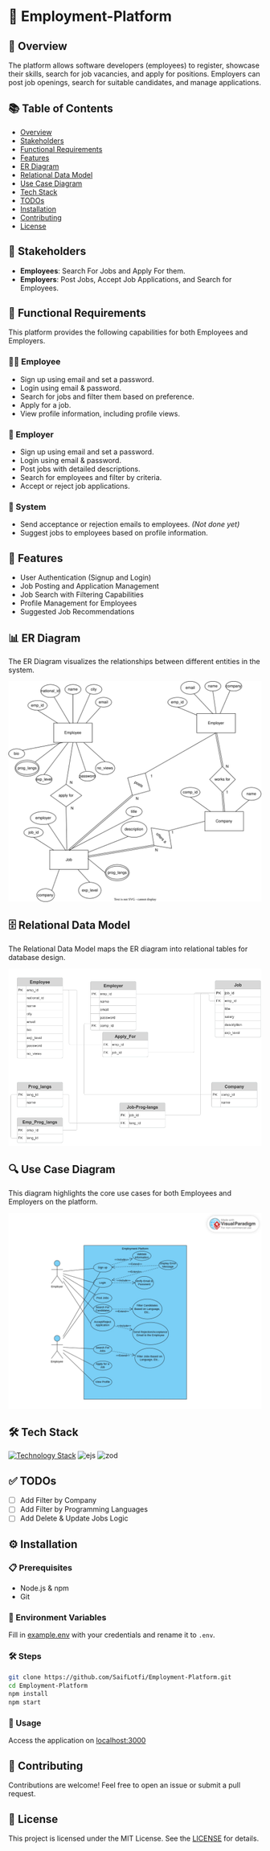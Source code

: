 # 🚀 Employment-Platform

## 📝 Overview
The platform allows software developers (employees) to register, showcase their skills, search for job vacancies, and apply for positions. Employers can post job openings, search for suitable candidates, and manage applications.

## 📚 Table of Contents
- [Overview](#-overview)
- [Stakeholders](#-stakeholders)
- [Functional Requirements](#-functional-requirements)
- [Features](#-features)
- [ER Diagram](#-er-diagram)
- [Relational Data Model](#-relational-data-model)
- [Use Case Diagram](#-use-case-diagram)
- [Tech Stack](#-tech-stack)
- [TODOs](#-todos)
- [Installation](#-installation)
- [Contributing](#-contributing)
- [License](#-license)

## 👥 Stakeholders
- **Employees**: Search For Jobs and Apply For them.
- **Employers**: Post Jobs, Accept Job Applications, and Search for Employees.

## 📌 Functional Requirements
This platform provides the following capabilities for both Employees and Employers.

### 👨‍💻 Employee
- Sign up using email and set a password.
- Login using email & password.
- Search for jobs and filter them based on preference.
- Apply for a job.
- View profile information, including profile views.

### 🏢 Employer
- Sign up using email and set a password.
- Login using email & password.
- Post jobs with detailed descriptions.
- Search for employees and filter by criteria.
- Accept or reject job applications.

### 🔄 System
- Send acceptance or rejection emails to employees. *(Not done yet)*
- Suggest jobs to employees based on profile information.

## 🌟 Features
- User Authentication (Signup and Login)
- Job Posting and Application Management
- Job Search with Filtering Capabilities
- Profile Management for Employees
- Suggested Job Recommendations

## 📊 ER Diagram
The ER Diagram visualizes the relationships between different entities in the system.

![ER Diagram](./docs/ER-Diagram.svg)

## 🗄️ Relational Data Model
The Relational Data Model maps the ER diagram into relational tables for database design.

![Relational Data Model](./docs/Relational-Data-Model.png)

## 🔍 Use Case Diagram
This diagram highlights the core use cases for both Employees and Employers on the platform.

![Use Case Diagram](./docs/use-cases-diagram.jpg)

## 🛠️ Tech Stack
[![Technology Stack](https://skillicons.dev/icons?i=nodejs,express,ts,npm,postgres,prisma)](https://skillicons.dev)
![ejs](https://ejs.co/favicon.svg)
![zod](https://zod.dev/static/favicon.ico)

## ✅ TODOs
- [ ] Add Filter by Company
- [ ] Add Filter by Programming Languages
- [ ] Add Delete & Update Jobs Logic

## ⚙️ Installation

### 📋 Prerequisites
- Node.js & npm
- Git

### 🔐 Environment Variables
Fill in [example.env](https://github.com/SaifLotfi/Employment-Platform/blob/main/example.env) with your credentials and rename it to `.env`.

### 🛠️ Steps
```bash
git clone https://github.com/SaifLotfi/Employment-Platform.git
cd Employment-Platform
npm install
npm start
```

### 🔗 Usage
Access the application on [localhost:3000](http://localhost:3000)

## 🤝 Contributing
Contributions are welcome! Feel free to open an issue or submit a pull request.

## 📄 License
This project is licensed under the MIT License. See the [LICENSE](./LICENSE) for details.
